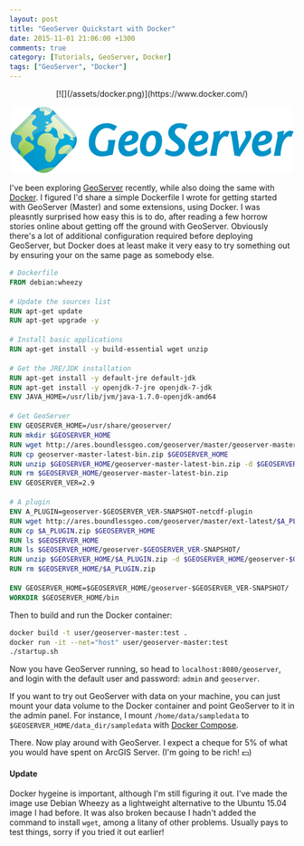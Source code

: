 ```yaml
---
layout: post
title: "GeoServer Quickstart with Docker"
date: 2015-11-01 21:06:00 +1300
comments: true
category: [Tutorials, GeoServer, Docker]
tags: ["GeoServer", "Docker"]
---
```


<center>
[![](/assets/docker.png)](https://www.docker.com/)

[![](/assets/geoserver.png)](geoserver.org)
</center>

I've been exploring [GeoServer](geoserver.org/) recently, while also doing the same with [Docker](https://www.docker.com/). I figured I'd share a simple Dockerfile I wrote for getting started with GeoServer (Master) and some extensions, using Docker. I was pleasntly surprised how easy this is to do, after reading a few horrow stories online about getting off the ground with GeoServer. Obviously there's a lot of additional configuration required before deploying GeoServer, but Docker does at least make it very easy to try something out by ensuring your on the same page as somebody else.

```dockerfile
# Dockerfile
FROM debian:wheezy

# Update the sources list
RUN apt-get update
RUN apt-get upgrade -y

# Install basic applications
RUN apt-get install -y build-essential wget unzip

# Get the JRE/JDK installation
RUN apt-get install -y default-jre default-jdk
RUN apt-get install -y openjdk-7-jre openjdk-7-jdk
ENV JAVA_HOME=/usr/lib/jvm/java-1.7.0-openjdk-amd64

# Get GeoServer
ENV GEOSERVER_HOME=/usr/share/geoserver/
RUN mkdir $GEOSERVER_HOME
RUN wget http://ares.boundlessgeo.com/geoserver/master/geoserver-master-latest-bin.zip
RUN cp geoserver-master-latest-bin.zip $GEOSERVER_HOME
RUN unzip $GEOSERVER_HOME/geoserver-master-latest-bin.zip -d $GEOSERVER_HOME
RUN rm $GEOSERVER_HOME/geoserver-master-latest-bin.zip
ENV GEOSERVER_VER=2.9

# A plugin
ENV A_PLUGIN=geoserver-$GEOSERVER_VER-SNAPSHOT-netcdf-plugin
RUN wget http://ares.boundlessgeo.com/geoserver/master/ext-latest/$A_PLUGIN.zip
RUN cp $A_PLUGIN.zip $GEOSERVER_HOME
RUN ls $GEOSERVER_HOME
RUN ls $GEOSERVER_HOME/geoserver-$GEOSERVER_VER-SNAPSHOT/
RUN unzip $GEOSERVER_HOME/$A_PLUGIN.zip -d $GEOSERVER_HOME/geoserver-$GEOSERVER_VER-SNAPSHOT/webapps/geoserver/WEB-INF/lib/
RUN rm $GEOSERVER_HOME/$A_PLUGIN.zip

ENV GEOSERVER_HOME=$GEOSERVER_HOME/geoserver-$GEOSERVER_VER-SNAPSHOT/
WORKDIR $GEOSERVER_HOME/bin
```

Then to build and run the Docker container:

```bash
docker build -t user/geoserver-master:test .
docker run -it --net="host" user/geoserver-master:test
./startup.sh
```

Now you have GeoServer running, so head to `localhost:8080/geoserver`, and login with the default user and password: `admin` and `geoserver`.

If you want to try out GeoServer with data on your machine, you can just mount your data volume to the Docker container and point GeoServer to it in the admin panel. For instance, I mount `/home/data/sampledata` to `$GEOSERVER_HOME/data_dir/sampledata` with [Docker Compose](https://docs.docker.com/compose/).

There. Now play around with GeoServer. I expect a cheque for 5% of what you would have spent on ArcGIS Server. (I'm going to be rich! :dollar:)

#### Update

Docker hygeine is important, although I'm still figuring it out. I've made the image use Debian Wheezy as a lightweight alternative to the Ubuntu 15.04 image I had before. It was also broken because I hadn't added the command to install `wget`, among a litany of other problems. Usually pays to test things, sorry if you tried it out earlier!
